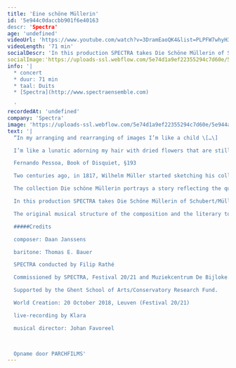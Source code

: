 ```yaml
---
title: 'Eine schöne Müllerin'
id: '5e944c0daccbb901f6e40163
descr: 'Spectra'
age: 'undefined'
videoUrl: 'https://www.youtube.com/watch?v=3DramEaoQK4&list=PLPFW7whyH3m5zvW5JORcCPt5QmcptcznX&index=3',
videoLength: '71 min'
socialDescr: 'In this production SPECTRA takes Die Schöne Müllerin of Schubert/Müller as a musical-literary roadmap, asking composer Daan Janssens to be the guide towards a contemporary landscape. '
socialImage:'https://uploads-ssl.webflow.com/5e74d1a9ef22355294c7d60e/5e944a846d487336a35210cc_Spectra_Eine%20Scho%CC%88ne%20Mu%CC%88llerin.jpg'
info: '|
  * concert
  * duur: 71 min
  * taal: Duits
  * [Spectra](http://www.spectraensemble.com)

  ‍'
recordedAt: 'undefined'
company: 'Spectra'
image: 'https://uploads-ssl.webflow.com/5e74d1a9ef22355294c7d60e/5e944a846d487336a35210cc_Spectra_Eine%20Scho%CC%88ne%20Mu%CC%88llerin.jpg'
text: '|
  “In my arranging and rearranging of images I’m like a child \[…\]

  I’m like a lunatic adorning my hair with dried flowers that are still alive in my dreams.”

  Fernando Pessoa, Book of Disquiet, §193

  Two centuries ago, in 1817, Wilhelm Müller started sketching his collection of poems in the style of folksongs, striving for a simplicity of form, a singability of meter, deep unconscious ardor, which reverberates for a long time, and naive unaffectedness in the shy articulation of what is most elevated.

  The collection Die schöne Müllerin portrays a story reflecting the quest for a future life, in search of love and means of existence, using irony and metaphor as literary tools.

  In this production SPECTRA takes Die Schöne Müllerin of Schubert/Müller as a musical-literary roadmap, asking composer Daan Janssens to be the guide towards a contemporary landscape. 

  The original musical structure of the composition and the literary topics are preserved as blueprints for an actualization, that carefully removes the patina covering this masterpiece and transposes it into a present day setting. Topics as dreams and disillusions are put into a new perspective using Fernando Pessoa’s Book of Disquiet. Thus a new song cycle emerges, subtly combining Schubert’s original with Janssens’s personal language.With Die Schöne Müllerin as guideline Daan Janssens constructs a series of tableaux for bariton (Thomas E. Bauer) and instrumental ensemble in which the reverberations of the original linger on, reflected in the mirror of today.

  #####Credits

  composer: Daan Janssens

  baritone: Thomas E. Bauer

  SPECTRA conducted by Filip Rathé

  Commissioned by SPECTRA, Festival 20/21 and Muziekcentrum De Bijloke.

  Supported by the Ghent School of Arts/Conservatory Research Fund.

  World Creation: 20 October 2018, Leuven (Festival 20/21)

  live-recording by Klara

  musical director: Johan Favoreel

  ‍

  Opname door PARCHFILMS'
---
```

